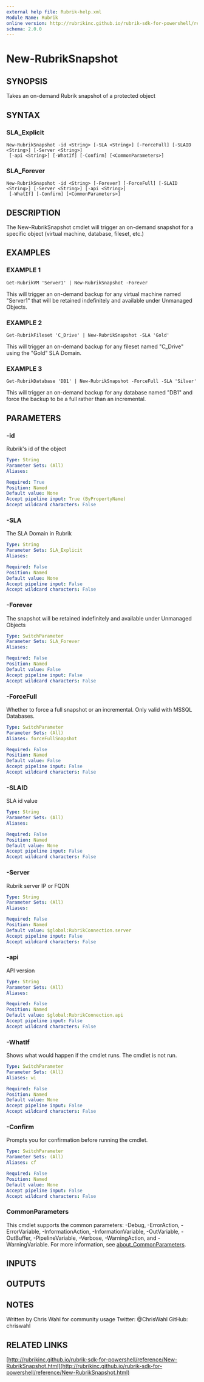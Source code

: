 ```yaml
---
external help file: Rubrik-help.xml
Module Name: Rubrik
online version: http://rubrikinc.github.io/rubrik-sdk-for-powershell/reference/New-RubrikSnapshot.html
schema: 2.0.0
---
```


# New-RubrikSnapshot

## SYNOPSIS
Takes an on-demand Rubrik snapshot of a protected object

## SYNTAX

### SLA_Explicit
```
New-RubrikSnapshot -id <String> [-SLA <String>] [-ForceFull] [-SLAID <String>] [-Server <String>]
 [-api <String>] [-WhatIf] [-Confirm] [<CommonParameters>]
```

### SLA_Forever
```
New-RubrikSnapshot -id <String> [-Forever] [-ForceFull] [-SLAID <String>] [-Server <String>] [-api <String>]
 [-WhatIf] [-Confirm] [<CommonParameters>]
```

## DESCRIPTION
The New-RubrikSnapshot cmdlet will trigger an on-demand snapshot for a specific object (virtual machine, database, fileset, etc.)

## EXAMPLES

### EXAMPLE 1
```
Get-RubrikVM 'Server1' | New-RubrikSnapshot -Forever
```

This will trigger an on-demand backup for any virtual machine named "Server1" that will be retained indefinitely and available under Unmanaged Objects.

### EXAMPLE 2
```
Get-RubrikFileset 'C_Drive' | New-RubrikSnapshot -SLA 'Gold'
```

This will trigger an on-demand backup for any fileset named "C_Drive" using the "Gold" SLA Domain.

### EXAMPLE 3
```
Get-RubrikDatabase 'DB1' | New-RubrikSnapshot -ForceFull -SLA 'Silver'
```

This will trigger an on-demand backup for any database named "DB1" and force the backup to be a full rather than an incremental.

## PARAMETERS

### -id
Rubrik's id of the object

```yaml
Type: String
Parameter Sets: (All)
Aliases:

Required: True
Position: Named
Default value: None
Accept pipeline input: True (ByPropertyName)
Accept wildcard characters: False
```

### -SLA
The SLA Domain in Rubrik

```yaml
Type: String
Parameter Sets: SLA_Explicit
Aliases:

Required: False
Position: Named
Default value: None
Accept pipeline input: False
Accept wildcard characters: False
```

### -Forever
The snapshot will be retained indefinitely and available under Unmanaged Objects

```yaml
Type: SwitchParameter
Parameter Sets: SLA_Forever
Aliases:

Required: False
Position: Named
Default value: False
Accept pipeline input: False
Accept wildcard characters: False
```

### -ForceFull
Whether to force a full snapshot or an incremental.
Only valid with MSSQL Databases.

```yaml
Type: SwitchParameter
Parameter Sets: (All)
Aliases: forceFullSnapshot

Required: False
Position: Named
Default value: False
Accept pipeline input: False
Accept wildcard characters: False
```

### -SLAID
SLA id value

```yaml
Type: String
Parameter Sets: (All)
Aliases:

Required: False
Position: Named
Default value: None
Accept pipeline input: False
Accept wildcard characters: False
```

### -Server
Rubrik server IP or FQDN

```yaml
Type: String
Parameter Sets: (All)
Aliases:

Required: False
Position: Named
Default value: $global:RubrikConnection.server
Accept pipeline input: False
Accept wildcard characters: False
```

### -api
API version

```yaml
Type: String
Parameter Sets: (All)
Aliases:

Required: False
Position: Named
Default value: $global:RubrikConnection.api
Accept pipeline input: False
Accept wildcard characters: False
```

### -WhatIf
Shows what would happen if the cmdlet runs.
The cmdlet is not run.

```yaml
Type: SwitchParameter
Parameter Sets: (All)
Aliases: wi

Required: False
Position: Named
Default value: None
Accept pipeline input: False
Accept wildcard characters: False
```

### -Confirm
Prompts you for confirmation before running the cmdlet.

```yaml
Type: SwitchParameter
Parameter Sets: (All)
Aliases: cf

Required: False
Position: Named
Default value: None
Accept pipeline input: False
Accept wildcard characters: False
```

### CommonParameters
This cmdlet supports the common parameters: -Debug, -ErrorAction, -ErrorVariable, -InformationAction, -InformationVariable, -OutVariable, -OutBuffer, -PipelineVariable, -Verbose, -WarningAction, and -WarningVariable. For more information, see [about_CommonParameters](http://go.microsoft.com/fwlink/?LinkID=113216).

## INPUTS

## OUTPUTS

## NOTES
Written by Chris Wahl for community usage
Twitter: @ChrisWahl
GitHub: chriswahl

## RELATED LINKS

[http://rubrikinc.github.io/rubrik-sdk-for-powershell/reference/New-RubrikSnapshot.html](http://rubrikinc.github.io/rubrik-sdk-for-powershell/reference/New-RubrikSnapshot.html)

